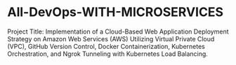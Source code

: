 # All-DevOps-WITH-MICROSERVICES
Project Title: Implementation of a Cloud-Based Web Application Deployment Strategy on Amazon Web Services (AWS) Utilizing Virtual Private Cloud (VPC), GitHub Version Control, Docker Containerization, Kubernetes Orchestration, and Ngrok Tunneling with Kubernetes Load Balancing.
